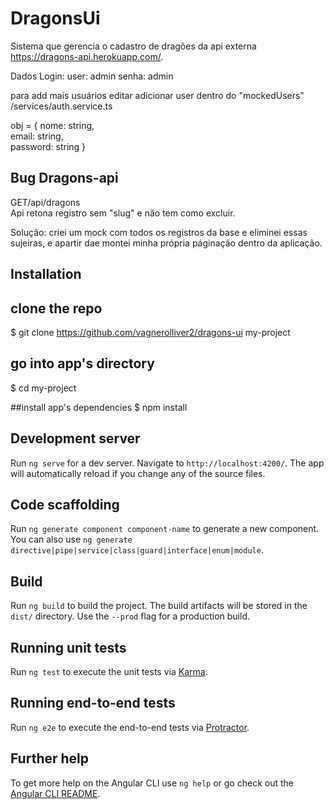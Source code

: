 # DragonsUi

Sistema que gerencia o cadastro de dragões da api externa https://dragons-api.herokuapp.com/.

Dados Login:
user: admin
senha: admin

para add mais usuários editar adicionar user dentro do "mockedUsers"  /services/auth.service.ts

obj = {
  nome: string,<br>
  email: string,<br>
  password: string
}

## Bug Dragons-api

GET/api/dragons<br>
Api retona registro sem "slug" e não tem como excluir.

Solução: criei um mock com todos os registros da base e eliminei essas sujeiras, e apartir dae montei minha própria  páginação dentro da aplicação.

## Installation

## clone the repo
$ git clone https://github.com/vagnerolliver2/dragons-ui my-project

## go into app's directory
$ cd my-project

##install app's dependencies
$ npm install

## Development server

Run `ng serve` for a dev server. Navigate to `http://localhost:4200/`. The app will automatically reload if you change any of the source files.

## Code scaffolding

Run `ng generate component component-name` to generate a new component. You can also use `ng generate directive|pipe|service|class|guard|interface|enum|module`.

## Build

Run `ng build` to build the project. The build artifacts will be stored in the `dist/` directory. Use the `--prod` flag for a production build.

## Running unit tests

Run `ng test` to execute the unit tests via [Karma](https://karma-runner.github.io).

## Running end-to-end tests

Run `ng e2e` to execute the end-to-end tests via [Protractor](http://www.protractortest.org/).

## Further help

To get more help on the Angular CLI use `ng help` or go check out the [Angular CLI README](https://github.com/angular/angular-cli/blob/master/README.md).
